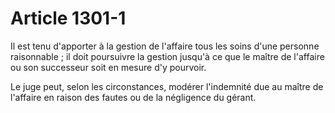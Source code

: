# Article 1301-1

Il est tenu d'apporter à la gestion de l'affaire tous les soins d'une personne raisonnable ; il doit poursuivre la gestion jusqu'à ce que le maître de l'affaire ou son successeur soit en mesure d'y pourvoir.

Le juge peut, selon les circonstances, modérer l'indemnité due au maître de l'affaire en raison des fautes ou de la négligence du gérant.
